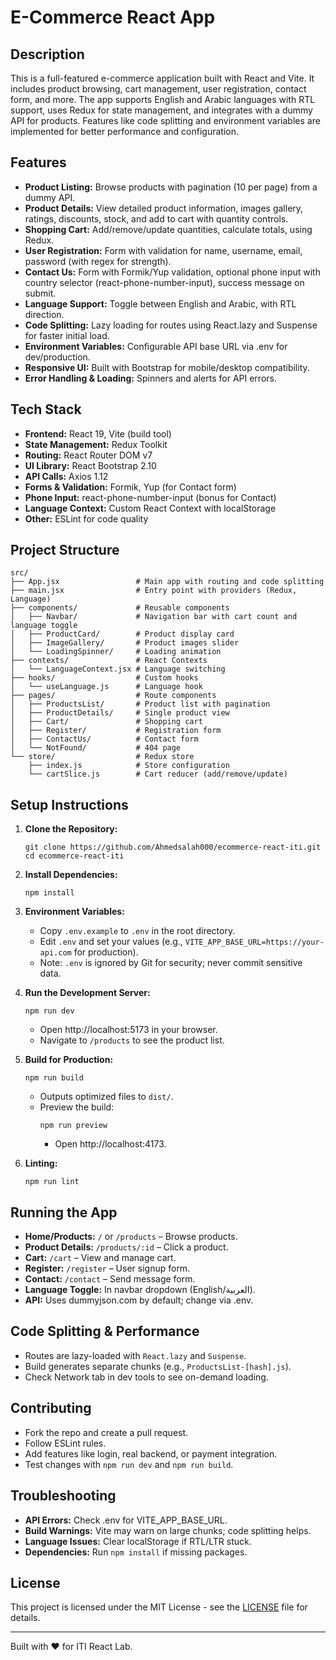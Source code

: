 # E-Commerce React App

## Description
This is a full-featured e-commerce application built with React and Vite. It includes product browsing, cart management, user registration, contact form, and more. The app supports English and Arabic languages with RTL support, uses Redux for state management, and integrates with a dummy API for products. Features like code splitting and environment variables are implemented for better performance and configuration.

## Features
- **Product Listing:** Browse products with pagination (10 per page) from a dummy API.
- **Product Details:** View detailed product information, images gallery, ratings, discounts, stock, and add to cart with quantity controls.
- **Shopping Cart:** Add/remove/update quantities, calculate totals, using Redux.
- **User Registration:** Form with validation for name, username, email, password (with regex for strength).
- **Contact Us:** Form with Formik/Yup validation, optional phone input with country selector (react-phone-number-input), success message on submit.
- **Language Support:** Toggle between English and Arabic, with RTL direction.
- **Code Splitting:** Lazy loading for routes using React.lazy and Suspense for faster initial load.
- **Environment Variables:** Configurable API base URL via .env for dev/production.
- **Responsive UI:** Built with Bootstrap for mobile/desktop compatibility.
- **Error Handling & Loading:** Spinners and alerts for API errors.

## Tech Stack
- **Frontend:** React 19, Vite (build tool)
- **State Management:** Redux Toolkit
- **Routing:** React Router DOM v7
- **UI Library:** React Bootstrap 2.10
- **API Calls:** Axios 1.12
- **Forms & Validation:** Formik, Yup (for Contact form)
- **Phone Input:** react-phone-number-input (bonus for Contact)
- **Language Context:** Custom React Context with localStorage
- **Other:** ESLint for code quality

## Project Structure
```
src/
├── App.jsx                 # Main app with routing and code splitting
├── main.jsx                # Entry point with providers (Redux, Language)
├── components/             # Reusable components
│   ├── Navbar/             # Navigation bar with cart count and language toggle
│   ├── ProductCard/        # Product display card
│   ├── ImageGallery/       # Product images slider
│   └── LoadingSpinner/     # Loading animation
├── contexts/               # React Contexts
│   └── LanguageContext.jsx # Language switching
├── hooks/                  # Custom hooks
│   └── useLanguage.js      # Language hook
├── pages/                  # Route components
│   ├── ProductsList/       # Product list with pagination
│   ├── ProductDetails/     # Single product view
│   ├── Cart/               # Shopping cart
│   ├── Register/           # Registration form
│   ├── ContactUs/          # Contact form
│   └── NotFound/           # 404 page
└── store/                  # Redux store
    ├── index.js            # Store configuration
    └── cartSlice.js        # Cart reducer (add/remove/update)
```

## Setup Instructions
1. **Clone the Repository:**
   ```
   git clone https://github.com/Ahmedsalah000/ecommerce-react-iti.git
   cd ecommerce-react-iti
   ```

2. **Install Dependencies:**
   ```
   npm install
   ```

3. **Environment Variables:**
   - Copy `.env.example` to `.env` in the root directory.
   - Edit `.env` and set your values (e.g., `VITE_APP_BASE_URL=https://your-api.com` for production).
   - Note: `.env` is ignored by Git for security; never commit sensitive data.

4. **Run the Development Server:**
   ```
   npm run dev
   ```
   - Open http://localhost:5173 in your browser.
   - Navigate to `/products` to see the product list.

5. **Build for Production:**
   ```
   npm run build
   ```
   - Outputs optimized files to `dist/`.
   - Preview the build:
     ```
     npm run preview
     ```
     - Open http://localhost:4173.

6. **Linting:**
   ```
   npm run lint
   ```

## Running the App
- **Home/Products:** `/` or `/products` – Browse products.
- **Product Details:** `/products/:id` – Click a product.
- **Cart:** `/cart` – View and manage cart.
- **Register:** `/register` – User signup form.
- **Contact:** `/contact` – Send message form.
- **Language Toggle:** In navbar dropdown (English/العربية).
- **API:** Uses dummyjson.com by default; change via .env.

## Code Splitting & Performance
- Routes are lazy-loaded with `React.lazy` and `Suspense`.
- Build generates separate chunks (e.g., `ProductsList-[hash].js`).
- Check Network tab in dev tools to see on-demand loading.

## Contributing
- Fork the repo and create a pull request.
- Follow ESLint rules.
- Add features like login, real backend, or payment integration.
- Test changes with `npm run dev` and `npm run build`.

## Troubleshooting
- **API Errors:** Check .env for VITE_APP_BASE_URL.
- **Build Warnings:** Vite may warn on large chunks; code splitting helps.
- **Language Issues:** Clear localStorage if RTL/LTR stuck.
- **Dependencies:** Run `npm install` if missing packages.

## License
This project is licensed under the MIT License - see the [LICENSE](LICENSE) file for details.

---

Built with ❤️ for ITI React Lab.

